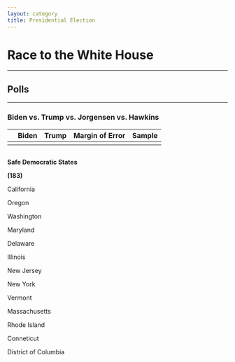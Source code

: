 ```yaml
---
layout: category
title: Presidential Election
---
```

<h1 style="float: center;">Race to the White House</h1>

<hr style="color:red;">

## Polls

---

### Biden vs. Trump vs. Jorgensen vs. Hawkins

|      | Biden | Trump | Margin of Error | Sample |
| ---- | ----- | ----- | --------------- | ------ |
|      |       |       |                 |        |

<span style="float: left; display: block;">

**Safe Democratic States**

**(183)**

California

Oregon

Washington

Maryland

Delaware

Illinois

New Jersey

New York

Vermont

Massachusetts

Rhode Island

Conneticut

District of Columbia

</span>

